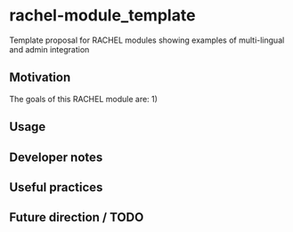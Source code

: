 # rachel-module_template
Template proposal for RACHEL modules showing examples of multi-lingual and admin integration

## Motivation
The goals of this RACHEL module are:
1) 

## Usage



## Developer notes 



## Useful practices



## Future direction / TODO
